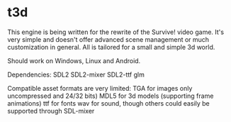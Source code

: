 # t3d

This engine is being written for the rewrite of the Survive! video game.
It's very simple and doesn't offer advanced scene management or much customization in general. All is tailored for a small and simple 3d world. 

Should work on Windows, Linux and Android.

Dependencies:
SDL2
SDL2-mixer
SDL2-ttf
glm

Compatible asset formats are very limited:
TGA for images only uncompressed and 24/32 bits)
MDL5 for 3d models (supporting frame animations)
ttf for fonts
wav for sound, though others could easily be supported through SDL-mixer 
